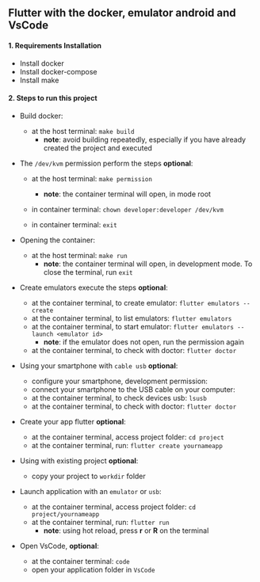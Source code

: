 ## Flutter with the docker, emulator android and VsCode

#### 1. Requirements Installation

* Install docker
* Install docker-compose
* Install make


#### 2.  Steps to run this project

     
* Build docker: 

    * at the host terminal: `make build`
        * **note**: avoid building repeatedly, especially if you have already created the project and executed
      

* The `/dev/kvm` permission perform the steps **optional**:
    
    * at the host terminal: `make permission`
        * **note**: the container terminal will open, in mode root
        
    * in container terminal: `chown developer:developer /dev/kvm`
    * in container terminal: `exit`
      
                                      
* Opening the container: 

    * at the host terminal: `make run`
        * **note**: the container terminal will open, in development mode. To close the terminal, run `exit`
      
          
* Create emulators execute the steps **optional**:
  
     * at the container terminal, to create emulator: `flutter emulators --create`
     * at the container terminal, to list emulators: `flutter emulators`
     * at the container terminal, to start emulator: `flutter emulators --launch <emulator id>`
        * **note**: if the emulator does not open, run the permission again
     * at the container terminal, to check with doctor: `flutter doctor`


* Using your smartphone with `cable usb` **optional**:
  
     * configure your smartphone, development permission:
     * connect your smartphone to the USB cable on your computer:
     * at the container terminal, to check devices usb: `lsusb`
     * at the container terminal, to check with doctor: `flutter doctor`


* Create your app flutter **optional**:

    * at the container terminal, access project folder: `cd project`
    * at the container terminal, run: `flutter create yournameapp`


* Using with existing project **optional**:

    * copy your project to `workdir` folder 

 
* Launch application with an `emulator` or `usb`:
 
    * at the container terminal, access project folder: `cd project/yournameapp`
     * at the container terminal, run: `flutter run`
        * **note**: using hot reload, press **r** or **R** on the terminal
        
        
* Open VsCode, **optional**:
 
     * at the container terminal: `code`
     * open your application folder in `VsCode`